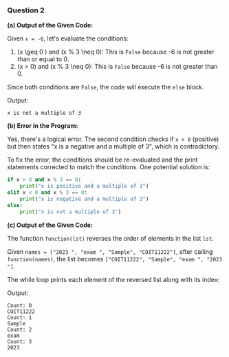 ### Question 2

**(a) Output of the Given Code:**

Given `x = -6`, let's evaluate the conditions:

1. \(x \geq 0 \) and \(x \% 3 \neq 0\): This is `False` because -6 is not greater than or equal to 0.
2. \(x > 0\) and \(x \% 3 \neq 0\): This is `False` because -6 is not greater than 0.

Since both conditions are `False`, the code will execute the `else` block. 

Output: 
```
x is not a multiple of 3
```

**(b) Error in the Program:**

Yes, there's a logical error. The second condition checks if `x > 0` (positive) but then states "x is a negative and a multiple of 3", which is contradictory. 

To fix the error, the conditions should be re-evaluated and the print statements corrected to match the conditions. One potential solution is:

```python
if x > 0 and x % 3 == 0:
    print("x is positive and a multiple of 3")
elif x < 0 and x % 3 == 0:
    print("x is negative and a multiple of 3")
else:
    print("x is not a multiple of 3")
```

**(c) Output of the Given Code:**

The function `function(lst)` reverses the order of elements in the list `lst`. 

Given `names = ["2023 ", "exam ", "Sample", "COIT11222"]`, after calling `function(names)`, the list becomes `["COIT11222", "Sample", "exam ", "2023 "]`.

The while loop prints each element of the reversed list along with its index:

Output:
```
Count: 0
COIT11222 
Count: 1
Sample 
Count: 2
exam  
Count: 3
2023  
```
